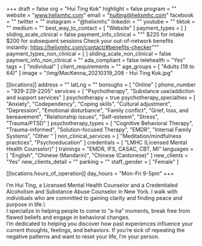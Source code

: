 +++
draft = false
org = "Hui Ting Kok"
highlight = false
program = ""
website = "www.helixmhc.com"
email = "huiting@helixmhc.com"
facebook = ""
twitter = ""
instagram = "@helixmhc"
linkedin = ""
youtube = ""
tiktok = ""
medium = ""
best_way_to_contact = [ "Website" ]
payment_types = [ ]
sliding_scale_clinical = false
payment_info_clinical = """
$225 for intake $200 for subsequent sessions
Check your out-of-network benefits instantly: https://helixmhc.com/contact/#benefits-checker"""
payment_types_non_clinical = [ ]
sliding_scale_non_clinical = false
payment_info_non_clinical = ""
ada_compliant = false
telehealth = "Yes"
tags = [ "individual" ]
client_requirements = ""
age_groups = [ "Adults (19 to 64)" ]
image = "/img/MacKenna_20210319_208 - Hui Ting Kok.jpg"

[[locations]]
address = ""
latLng = ""
boroughs = [ "Online" ]
phone_number = "929-229-2205"
services = [
  "Psychotherapy",
  "Substance use/addiction and support services"
]
psychotherapy = true
psychotherapy_specialties = [
  "Anxiety",
  "Codependency",
  "Coping skills",
  "Cultural adjustment",
  "Depression",
  "Emotional disturbance",
  "Family conflict",
  "Grief, loss, and bereavement",
  "Relationship issues",
  "Self-esteem",
  "Stress",
  "Trauma/PTSD"
]
psychotherapy_types = [
  "Cognitive Behavioral Therapy",
  "Trauma-informed",
  "Solution-focused Therapy",
  "EMDR",
  "Internal Family Systems",
  "Other "
]
non_clinical_services = [ "Meditation/mindfulness practices", "Psychoeducation" ]
credentials = [ "LMHC (Licensed Mental Health Counselor)" ]
trainings = "EMDR, IFS, CASAC, CBT, MI"
languages = [ "English", "Chinese (Mandarin)", "Chinese (Cantonese)" ]
new_clients = "Yes"
new_clients_detail = ""
parking = ""
staff_gender = [ "Female" ]

  [[locations.hours_of_operation]]
  day_hours = "Mon-Fri 9-5pm"
+++

I’m Hui Ting, a Licensed Mental Health Counselor and a Credentialed Alcoholism and Substance Abuse Counselor in New York. I walk with individuals who are committed to gaining clarity and finding peace and purpose in life.\ <br>
I specialize in helping people to come to “a-ha” moments, break free from flawed beliefs and engage in behavioral changes. <br>
I’m dedicated to helping you discover how past experiences influence your current thoughts, feelings, and behaviors. If you’re sick of repeating the negative patterns and want to reset your life, I’m your person. <br>
